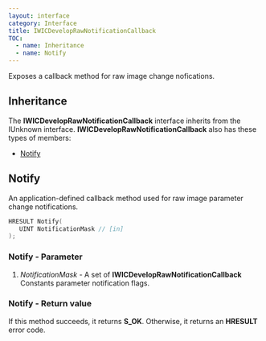 ```yaml
---
layout: interface
category: Interface
title: IWICDevelopRawNotificationCallback
TOC:
  - name: Inheritance
  - name: Notify
---
```


Exposes a callback method for raw image change nofications.

## Inheritance

The **IWICDevelopRawNotificationCallback** interface inherits from the IUnknown interface.
**IWICDevelopRawNotificationCallback** also has these types of members:

- [Notify](#notify)

## Notify

An application-defined callback method used for raw image parameter change notifications.

```cpp
HRESULT Notify(
   UINT NotificationMask // [in]
);
```

### Notify - Parameter

1. *NotificationMask* - A set of **IWICDevelopRawNotificationCallback** Constants parameter notification flags.

### Notify - Return value

If this method succeeds, it returns **S_OK**.
Otherwise, it returns an **HRESULT** error code.
